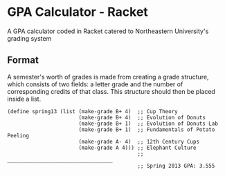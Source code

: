 GPA Calculator - Racket
=======================

A GPA calculator coded in Racket catered to Northeastern University's grading system

Format
------

A semester's worth of grades is made from creating a grade structure, which consists of two fields: a letter grade and the number of corresponding credits of that class. This structure should then be placed inside a list.

```racket
(define spring13 (list (make-grade B+ 4)  ;; Cup Theory
                       (make-grade B+ 4)  ;; Evolution of Donuts
                       (make-grade B+ 1)  ;; Evolution of Donuts Lab
                       (make-grade B+ 1)  ;; Fundamentals of Potato Peeling
                       (make-grade A- 4)  ;; 12th Century Cups
                       (make-grade A 4))) ;; Elephant Culture
                                          ;; __________________________________
                                          ;; Spring 2013 GPA: 3.555
```
